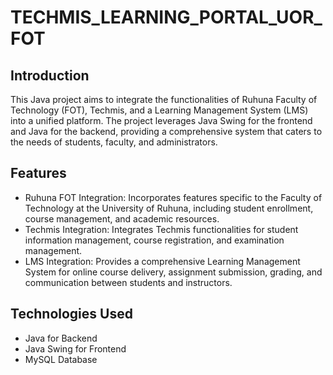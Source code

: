 # TECHMIS_LEARNING_PORTAL_UOR_FOT

## Introduction
This Java project aims to integrate the functionalities of Ruhuna Faculty of Technology (FOT), Techmis, and a Learning Management System (LMS) into a unified platform. The project leverages Java Swing for the frontend and Java for the backend, providing a comprehensive system that caters to the needs of students, faculty, and administrators.

## Features
- Ruhuna FOT Integration: Incorporates features specific to the Faculty of Technology at the University of Ruhuna, including student enrollment, course management, and academic resources.
- Techmis Integration: Integrates Techmis functionalities for student information management, course registration, and examination management.
- LMS Integration: Provides a comprehensive Learning Management System for online course delivery, assignment submission, grading, and communication between students and instructors.  

## Technologies Used
- Java for Backend
- Java Swing for Frontend
- MySQL Database    
